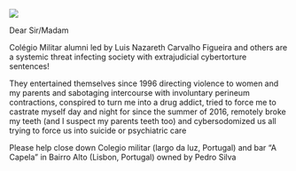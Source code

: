 ![](https://raw.githubusercontent.com/strikles/atac/main/assets/img/IMG_0922.PNG)

Dear Sir/Madam

Colégio Militar alumni led by Luis Nazareth Carvalho Figueira and others are a systemic threat infecting society with extrajudicial cybertorture sentences!

They entertained themselves since 1996 directing violence to women and my parents and sabotaging intercourse with involuntary perineum contractions, conspired to turn me into a drug addict, tried to force me to castrate myself day and night for since the summer of 2016, remotely broke my teeth (and I suspect my parents teeth too) and cybersodomized us all trying to force us into suicide or psychiatric care

Please help close down Colegio militar (largo da luz, Portugal) and bar “A Capela” in Bairro Alto (Lisbon, Portugal) owned by Pedro Silva 